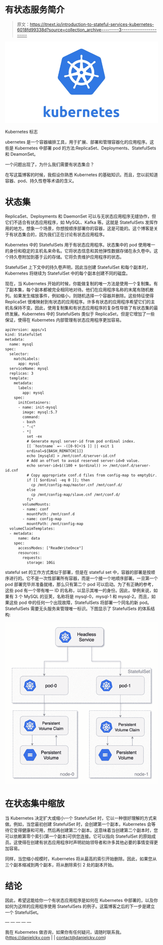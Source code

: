# 有状态服务简介

> 原文：<https://itnext.io/introduction-to-stateful-services-kubernetes-6018fd99338d?source=collection_archive---------3----------------------->

![](img/b1ecf00053a6edb82504ecf3e5d3eec7.png)

Kubernetes 标志

ubernetes 是一个容器编排工具，用于扩展、部署和管理容器化的应用程序。这些是 Kubernetes 中部署 pod 的方法:ReplicaSet、Deployments、StatefulSets 和 DeamonSet。

一个问题出现了，为什么我们需要有状态集合？

在写这篇博客的时候，我假设你熟悉 Kubernetes 的基础知识。而且，您以前知道容器、pod、持久性卷等术语的含义。

# 状态集

ReplicaSet、Deployments 和 DaemonSet 可以与无状态应用程序无缝协作，但它们不适合有状态应用程序，如 MySQL、Kafka 等。这就是 StatefulSets 发挥作用的地方。想象一个场景，你想按顺序部署你的容器，这是可能的。这个博客是关于有状态集合的，因为我们正在讨论有状态应用程序。

Kubernetes 中的 StatefulSets 用于有状态应用程序。状态集中的 pod 使用唯一的身份和稳定的主机名来命名。它将状态信息和其他弹性数据存储在永久卷中。这个持久卷附加到基于云的存储。它将负责维护应用程序的状态。

StatefulSet 上下文中的持久卷声明，因此当创建 StatefulSet 和每个副本时，Kubernetes 将继续为 StatefulSet 中的每个副本创建不同的磁盘。

现在，当 Kubernetes 开始的时候，你能做复制的唯一方法是使用一个复制集。有了副本集，每个副本都被完全相同地对待。他们在应用程序名称的末尾有随机散列。如果发生缩放事件，例如缩小，则随机选择一个容器并删除。这些特征使得 ReplicaSet 很难映射到有状态的应用程序。许多有状态的应用程序希望它们的主机名保持不变。因此，使用复制集和有状态应用程序的复杂性导致了有状态集的最终发展。Kubernetes 中的 StatefulSets 类似于 ReplicaSet，但是它增加了一些保证，使得在 Kubernetes 内部管理有状态应用程序更加容易。

```
apiVersion: apps/v1
kind: StatefulSet
metadata:
  name: mysql
spec:
  selector:
    matchLabels:
      app: mysql
  serviceName: mysql
  replicas: 3
  template:
    metadata:
      labels:
        app: mysql
    spec:
      initContainers:
      - name: init-mysql
        image: mysql:5.7
        command:
        - bash
        - "-c"
        - *|
          set -ex
          # Generate mysql server-id from pod ordinal index.
          [[ `hostname` =~ -([0-9]+)$ ]] || exit 1
          ordinal=${BASH_REMATCH[1]}
          echo [mysqld] > /mnt/conf.d/server-id.cnf
          # Add an offset to avoid reserved server-id=0 value.
          echo server-id=$((100 + $ordinal)) >> /mnt/conf.d/server-id.cnf
          # Copy appropriate conf.d files from config-map to emptyDir.
          if [[ $ordinal -eq 0 ]]; then
            cp /mnt/config-map/master.cnf /mnt/conf.d/
          else
            cp /mnt/config-map/slave.cnf /mnt/conf.d/
          fi*
        volumeMounts:
        - name: conf
          mountPath: /mnt/conf.d
        - name: config-map
          mountPath: /mnt/config-map
  volumeClaimTemplates:
  - metadata:
      name: data
    spec:
      accessModes: ["ReadWriteOnce"]
      resources:
        requests:
          storage: 10Gi
```

stateful set 的工作方式类似于部署，但是在 stateful set 中，容器的部署是按顺序进行的。它不是一次性部署所有容器，而是一个接一个地顺序部署。一旦第一个 pod 部署完毕并准备就绪，那么只有第二个 pod 可以启动。为了有正确的参考，这些 pod 有一个带有唯一 ID 的名称，以显示其唯一的身份。因此，举例来说，如果有 3 个 MySQL 的豆荚，名称将是 mysql-0，mysql-1 和 mysql-2。而且，如果这些 pod 中的任何一个出现故障，StatefulSets 将部署一个同名的新 pod。StatefulSets 需要无头服务来管理唯一标识。下图显示了 StatefulSets 的体系结构:

![](img/44bdb294b7b95a6ec72ad85d52b81ebb.png)

# 在状态集中缩放

当 Kubernetes 决定扩大或缩小一个 StatefulSet 时，它以一种很好理解的方式来做。例如，当您最初创建 StatefulSet 时，会创建第一个副本，Kubernetes 会等待它变得健康和可用，然后再创建第二个副本。这意味着当创建第二个副本时，您可以依赖第零个索引(第一个副本)可供您连接。它可以指向 StatefulSet 的原始成员。这使得在创建有状态应用程序时声明初始领导者和许多其他必要的事情变得更加容易。

同样，当您缩小规模时，Kubernetes 将从最高的索引开始删除。因此，如果您从三个副本缩减到两个副本，将从删除索引 2 处的副本开始。

# 结论

因此，希望这能给你一个有状态应用程序是如何在 Kubernetes 中部署的，以及你如何为这样的应用程序使用 StatefulSets 的例子。这篇博客之后的下一步是建立一个 StatefulSet。

— — — — —

我在 Kubernetes 做咨询，如果你有任何疑问，请随时联系我。(https://danielckv.com | | contact@danielckv.com)